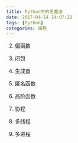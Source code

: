 ```yaml
---
title: Python中的黑魔法
date: 2017-04-14 14:07:22
tags: [Python]
categories: 编程
---
```


2. 偏函数

3. 闭包

4. 生成器

5. 匿名函数

6. 高阶函数

7. 协程

8. 多线程

9. 多进程
